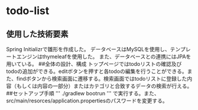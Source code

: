 # todo-list
## 使用した技術要素
Spring Initializrで雛形を作成した。
データベースはMySQLを使用し、テンプレートエンジンはthymeleafを使用した。
また、データベースとの連携にはJPAを用いている。
##全体の設計、構成
トップページではtodoリストの確認及びtodoの追加ができる。editボタンを押すと各todoの編集を行うことができる。また、findボタンから検索画面に遷移する。検索画面ではtodoリストに登録した内容（もしくは内容の一部分）またはカテゴリと合致するデータの検索が行える。
##セットアップ手順
'''
./gradlew bootrun
'''
で実行する。また、src/main/resorces/application.propertiesのパスワードを変更する。